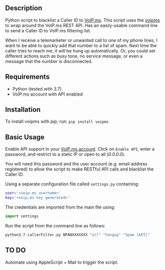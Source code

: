 ## Description ##
Python script to blacklist a Caller ID to [VoIP.ms](https://voip.ms). This script uses the [voipms](https://pypi.org/project/voipms/) to wrap around the VoIP.ms REST API. Has an easily-usable command line to send a Caller ID to VoIP.ms filtering list.

When I receive a telemarketer or unwanted call to one of my phone lines, I want to be able to quickly add that number to a list of spam. Next time the caller tries to reach me, it will be hung up automatically. Or, you could set different actions such as busy tone, no service message, or even a message that the number is disconnected.

## Requirements

* Python (tested with 3.7)
* VoIP.ms account with API enabled

## Installation

To install voipms with pip, run: `pip install voipms`

## Basic Usage

Enable API support in your [VoIP.ms account](https://voip.ms/m/api.php). Click on `Enable API`, enter a password, and restrict to a static IP or open to all (_0.0.0.0_). 

You will need this password and the user account (e.g. email address registered) to allow the script to make RESTful API calls and blacklist the Caller ID.

Using a separate configuration file called `settings.py` containing:

```bash
user='<voip.ms username>'
key='<voip.ms key generated>'
```

The credentials are imported from the main file using:

```python
import settings
```

Run the script from the command line as follows:

```bash
python3.7 callerFilter.py NPANXXXXXXX "all" "hangup" "Spam (API)"
```

## TO DO

Automate using AppleScript + Mail to trigger the script.


